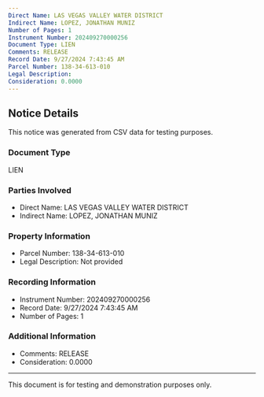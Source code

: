 ```yaml
---
Direct Name: LAS VEGAS VALLEY WATER DISTRICT
Indirect Name: LOPEZ, JONATHAN MUNIZ
Number of Pages: 1
Instrument Number: 202409270000256
Document Type: LIEN
Comments: RELEASE
Record Date: 9/27/2024 7:43:45 AM
Parcel Number: 138-34-613-010
Legal Description: 
Consideration: 0.0000
---
```


## Notice Details

This notice was generated from CSV data for testing purposes.

### Document Type
LIEN

### Parties Involved
- Direct Name: LAS VEGAS VALLEY WATER DISTRICT
- Indirect Name: LOPEZ, JONATHAN MUNIZ

### Property Information
- Parcel Number: 138-34-613-010
- Legal Description: Not provided

### Recording Information
- Instrument Number: 202409270000256
- Record Date: 9/27/2024 7:43:45 AM
- Number of Pages: 1

### Additional Information
- Comments: RELEASE
- Consideration: 0.0000

---

This document is for testing and demonstration purposes only.
